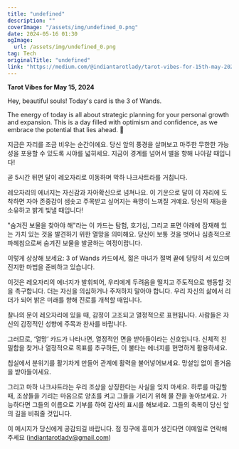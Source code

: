 ```yaml
---
title: "undefined"
description: ""
coverImage: "/assets/img/undefined_0.png"
date: 2024-05-16 01:30
ogImage: 
  url: /assets/img/undefined_0.png
tag: Tech
originalTitle: "undefined"
link: "https://medium.com/@indiantarotlady/tarot-vibes-for-15th-may-2024-6fa8aa3aae7a"
---
```



**Tarot Vibes for May 15, 2024**

Hey, beautiful souls! Today's card is the 3 of Wands.

The energy of today is all about strategic planning for your personal growth and expansion. This is a day filled with optimism and confidence, as we embrace the potential that lies ahead. 🌟



지금은 자리를 조금 비우는 순간이에요. 당신 앞의 풍경을 살펴보고 마주한 무한한 가능성을 포용할 수 있도록 시야를 넓히세요. 지금이 경계를 넘어서 별을 향해 나아갈 때입니다!

곧 5시간 뒤면 달이 레오자리로 이동하며 막하 나크샤트라를 거칩니다.

레오자리의 에너지는 자신감과 자아확신으로 넘쳐나요. 이 기운으로 달이 이 자리에 도착하면 자아 존중감이 샘솟고 주목받고 싶어지는 욕망이 느껴질 거예요. 당신의 재능을 소유하고 밝게 빛낼 때입니다!

"숨겨진 보물을 찾아야 해"라는 이 카드는 탐험, 호기심, 그리고 표면 아래에 잠재해 있는 가치 있는 것을 발견하기 위한 열망을 의미해요. 당신이 보통 것을 벗어나 심층적으로 파헤침으로써 숨겨진 보물을 발굴하는 여정이랍니다.



이렇게 상상해 보세요: 3 of Wands 카드에서, 젊은 마녀가 절벽 끝에 당당히 서 있으며 진지한 마법을 준비하고 있습니다.

이것은 레오자리의 에너지가 발휘되어, 우리에게 두려움을 떨치고 주도적으로 행동할 것을 촉구합니다. 더는 자신을 의심하거나 주저하지 말아야 합니다. 우리 자신의 삶에서 리더가 되어 밝은 미래를 향해 진로를 개척할 때입니다.

찰나의 문이 레오자리에 있을 때, 감정이 고조되고 열정적으로 표현됩니다. 사람들은 자신의 감정적인 성향에 주목과 찬사를 바랍니다.

그러므로, ‘열망’ 카드가 나타나면, 열정적인 면을 받아들이라는 신호입니다. 신체적 친밀함을 찾거나 열정적으로 목표를 추구하든, 이 불타는 에너지를 현명하게 활용하세요.



침실에서 분위기를 활기차게 만들어 관계에 활력을 불어넣어보세요. 망설임 없이 즐거움을 받아들이세요.

그리고 마하 나크샤트라는 우리 조상을 상징한다는 사실을 잊지 마세요. 하루를 마감할 때, 조상들을 기리는 마음으로 양초를 켜고 그들을 기리기 위해 물 잔을 놓아보세요. 가능하다면 그들의 이름으로 기부를 하여 감사의 표시를 해보세요. 그들의 축복이 당신 앞의 길을 비춰줄 것입니다.

이 메시지가 당신에게 공감되길 바랍니다. 점 징구에 흥미가 생긴다면 이메일로 연락해 주세요 (indiantarotlady@gmail.com)
